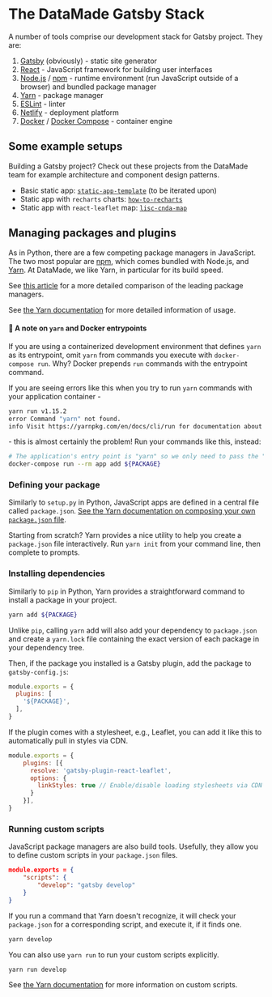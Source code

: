 # The DataMade Gatsby Stack

A number of tools comprise our development stack for Gatsby project. They are:

1. [Gatsby](https://www.gatsbyjs.org/) (obviously) - static site generator
2. [React](https://reactjs.org/) - JavaScript framework for building user interfaces
3. [Node.js](https://nodejs.org/en/) / [npm](https://www.npmjs.com/) - runtime environment (run JavaScript outside of a browser) and bundled package manager
4. [Yarn](https://yarnpkg.com/) - package manager
5. [ESLint](https://eslint.org/) - linter
5. [Netlify](https://www.netlify.com/) - deployment platform
6. [Docker](https://www.docker.com/products/docker-desktop) / [Docker Compose](https://docs.docker.com/compose/) - container engine

## Some example setups

Building a Gatsby project? Check out these projects from the DataMade team for example architecture and component design patterns.

- Basic static app: [`static-app-template`](https://github.com/datamade/static-app-template/) (to be iterated upon)
- Static app with `recharts` charts: [`how-to-recharts`](https://github.com/datamade/how-to-recharts/)
- Static app with `react-leaflet` map: [`lisc-cnda-map`](https://github.com/datamade/lisc-cnda-map/)

## Managing packages and plugins

As in Python, there are a few competing package managers in JavaScript. The two most popular are [npm](https://www.npmjs.com/get-npm), which comes bundled with Node.js, and [Yarn](https://yarnpkg.com/). At DataMade, we like Yarn, in particular for its build speed.

See [this article](https://stackshare.io/stackups/npm-vs-yarn) for a more detailed comparison of the leading package managers.

See [the Yarn documentation](https://yarnpkg.com/getting-started/) for more detailed information of usage.

#### 🚨 A note on `yarn` and Docker entrypoints

If you are using a containerized development environment that defines `yarn` as its entrypoint, omit `yarn` from commands you execute with `docker-compose run`. Why? Docker prepends `run` commands with the entrypoint command.

If you are seeing errors like this when you try to run `yarn` commands with your application container -

```bash
yarn run v1.15.2
error Command "yarn" not found.
info Visit https://yarnpkg.com/en/docs/cli/run for documentation about this command.
```

\- this is almost certainly the problem! Run your commands like this, instead:

```bash
# The application's entry point is "yarn" so we only need to pass the "add" command.
docker-compose run --rm app add ${PACKAGE}
```

### Defining your package

Similarly to `setup.py` in Python, JavaScript apps are defined in a central file called `package.json`. [See the Yarn documentation on composing your own `package.json` file](https://classic.yarnpkg.com/en/docs/package-json/).

Starting from scratch? Yarn provides a nice utility to help you create a `package.json` file interactively. Run `yarn init` from your command line, then complete to prompts.

### Installing dependencies

Similarly to `pip` in Python, Yarn provides a straightforward command to install a package in your
project.

```bash
yarn add ${PACKAGE}
```

Unlike `pip`, calling `yarn` add will also add your dependency to `package.json` and create a `yarn.lock` file containing the exact version of each package in your dependency tree.

Then, if the package you installed is a Gatsby plugin, add the package to
`gatsby-config.js`:

```javascript
module.exports = {
  plugins: [
    '${PACKAGE}',
  ],
}
```

If the plugin comes with a stylesheet, e.g., Leaflet, you can add it like this
to automatically pull in styles via CDN.

```javascript
module.exports = {
    plugins: [{
      resolve: 'gatsby-plugin-react-leaflet',
      options: {
        linkStyles: true // Enable/disable loading stylesheets via CDN
      }
    }],
}
````

### Running custom scripts

JavaScript package managers are also build tools. Usefully, they allow you to define custom scripts in your `package.json` files.

```json
module.exports = {
    "scripts": {
        "develop": "gatsby develop"
    }
}
```

If you run a command that Yarn doesn't recognize, it will check your `package.json` for a corresponding script, and execute it, if it finds one.

```bash
yarn develop
```

You can also use `yarn run` to run your custom scripts explicitly.

```bash
yarn run develop
```

See [the Yarn documentation](https://classic.yarnpkg.com/en/docs/cli/run/) for more information on custom scripts.
